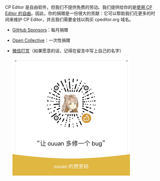CP Editor 是自由软件，但我们不提供免费的劳动。我们提供给你的是[使用 CP Editor 的自由](https://www.gnu.org/philosophy/free-sw.html)。因此，你的捐赠是一份很大的贡献：它可以帮助我们花更多的时间来维护 CP Editor，并且我们需要金钱以购买 cpeditor.org 域名。

-   [GitHub Sponsors](https://github.com/sponsors/cpeditor)：每月捐赠
-   [Open Collective](https://opencollective.com/cpeditor)：一次性捐赠
-   [微信打赏](https://ouuan.github.io/about#donate)（如果愿意的话，记得在留言中写上自己的名字）

    ![赞赏码](resources/donate/wechat-donate.png)
